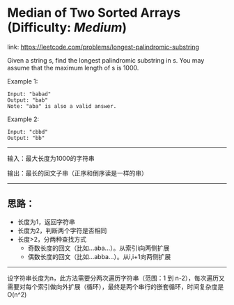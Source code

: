 
# Median of Two Sorted Arrays (Difficulty: **_Medium_**)

link: https://leetcode.com/problems/longest-palindromic-substring

Given a string s, find the longest palindromic substring in s. You may assume that the maximum length of s is 1000.

Example 1:

    Input: "babad"
    Output: "bab"
    Note: "aba" is also a valid answer.

Example 2:

    Input: "cbbd"
    Output: "bb"

----

输入：最大长度为1000的字符串

输出：最长的回文子串（正序和倒序读是一样的串）

---

## 思路：

+ 长度为1，返回字符串
+ 长度为2，判断两个字符是否相同
+ 长度>2，分两种查找方式
    + 奇数长度的回文（比如...aba...）。从索引i向两侧扩展
    + 偶数长度的回文（比如...abba...）。从i,i+1向两侧扩展

---

设字符串长度为n，此方法需要分两次遍历字符串（范围：1 到 n-2），每次遍历又需要对每个索引做向外扩展（循环），最终是两个串行的嵌套循环，时间复杂度是 O(n^2)